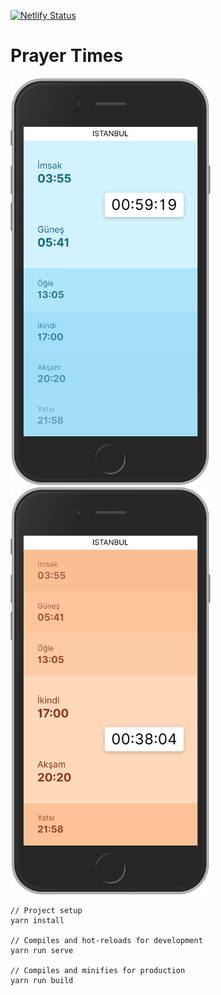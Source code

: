 [![Netlify Status](https://api.netlify.com/api/v1/badges/dea5bb65-389f-4c5c-a805-2968c795e8d3/deploy-status)](https://app.netlify.com/sites/prayer-times-khasavyurt/deploys)

# Prayer Times

<img width="320" src="ss1.png" /><img width="320" src="ss2.png" />

```
// Project setup
yarn install

// Compiles and hot-reloads for development
yarn run serve

// Compiles and minifies for production
yarn run build
```
